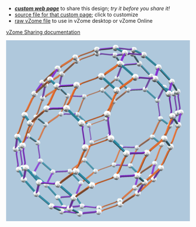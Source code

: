 
 - [***custom web page***][post] to share this design; *try it before you share it!*
 - [source file for that custom page][source]; click to customize
 - [raw vZome file][raw] to use in vZome desktop or vZome Online

[vZome Sharing documentation](https://vzome.github.io/vzome/sharing.html#how-it-works)

![Image](<red-stretch-grid.png>)


[post]: <https://vorth.github.io/vzome-sharing/2022/04/02/red-stretch-grid-15-18-52.html>
[source]: <https://github.com/vorth/vzome-sharing/edit/main/_posts/2022-04-02-red-stretch-grid-15-18-52.md>
[raw]: <https://raw.githubusercontent.com/vorth/vzome-sharing/main/2022/04/02/15-18-52-red-stretch-grid/red-stretch-grid.vZome>
